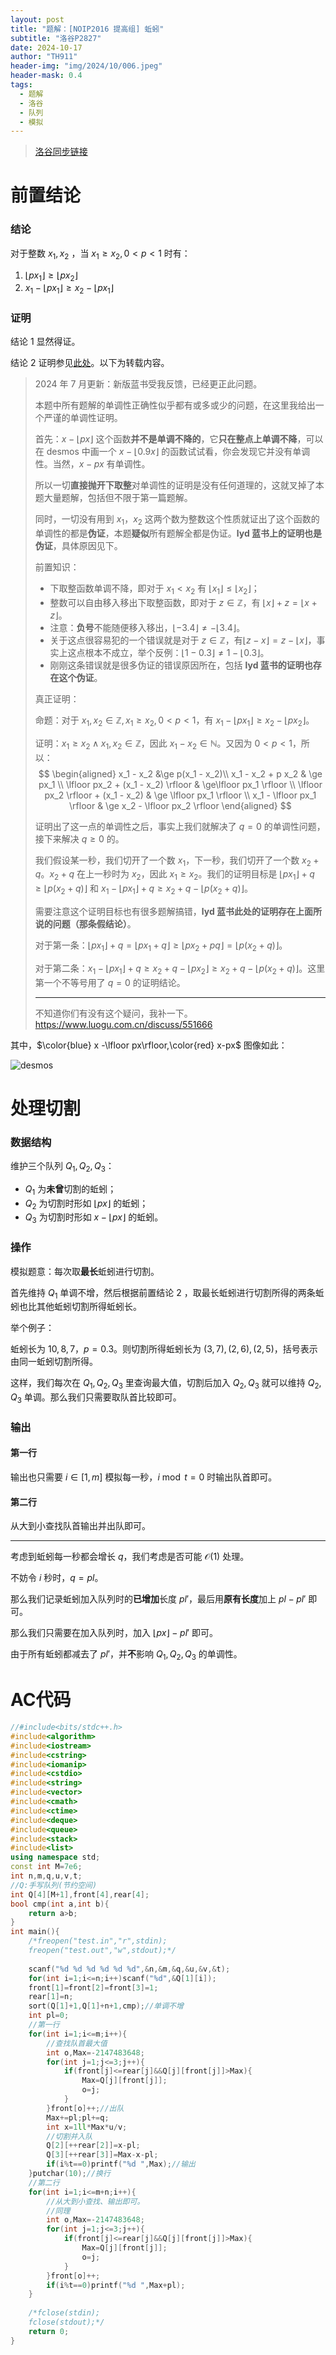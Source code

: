 ```yaml
---
layout: post
title: "题解：[NOIP2016 提高组] 蚯蚓"
subtitle: "洛谷P2827"
date: 2024-10-17
author: "TH911"
header-img: "img/2024/10/006.jpeg"
header-mask: 0.4
tags:
  - 题解
  - 洛谷
  - 队列
  - 模拟
---
```


> [洛谷同步链接](https://www.luogu.com.cn/article/vdsj7sd6)

# 前置结论

### 结论

对于整数 $x_1,x_2$ ，当 $x_1\geq x_2,0<p<1$ 时有：

1. $\lfloor px_1 \rfloor \geq \lfloor px_2 \rfloor$
2. $x_1 -\lfloor px_1 \rfloor \geq x_2- \lfloor px_1 \rfloor$

### 证明

结论 $1$ 显然得证。

结论 $2$ 证明参见[此处](https://www.luogu.com/paste/c4jthmhz)。以下为转载内容。

> 2024 年 7 月更新：新版蓝书受我反馈，已经更正此问题。
>
> 本题中所有题解的单调性正确性似乎都有或多或少的问题，在这里我给出一个严谨的单调性证明。
>
> 首先：$x - \lfloor px \rfloor$ 这个函数**并不是单调不降的**，它**只在整点上单调不降**，可以在 desmos 中画一个 $x - \lfloor 0.9x \rfloor$ 的函数试试看，你会发现它并没有单调性。当然，$x - px$ 有单调性。
>
> 所以一切**直接抛开下取整**对单调性的证明是没有任何道理的，这就叉掉了本题大量题解，包括但不限于第一篇题解。 
>
> 同时，一切没有用到 $x_1$，$x_2$ 这两个数为整数这个性质就证出了这个函数的单调性的都是**伪证**，本题**疑似**所有题解全都是伪证。**lyd 蓝书上的证明也是伪证**，具体原因见下。 
>
> 前置知识：
>
> * 下取整函数单调不降，即对于 $x_1 < x_2$ 有 $\lfloor x_1\rfloor \le \lfloor x_2 \rfloor$；
> * 整数可以自由移入移出下取整函数，即对于 $z \in \mathbb Z$，有 $\lfloor x \rfloor + z = \lfloor x + z \rfloor$。
> * 注意：**负号**不能随便移入移出，$\lfloor -3.4 \rfloor \ne - \lfloor 3.4 \rfloor$。
> * 关于这点很容易犯的一个错误就是对于 $z \in \mathbb Z$，有$\lfloor z - x \rfloor = z - \lfloor x \rfloor$，事实上这点根本不成立，举个反例：$\lfloor 1 - 0.3 \rfloor \ne 1 - \lfloor 0.3\rfloor$。
> * 刚刚这条错误就是很多伪证的错误原因所在，包括 **lyd 蓝书的证明也存在这个伪证**。
>
> 真正证明：
>
> 命题：对于 $x_1, x_2 \in \mathbb Z, x_1 \ge x_2, 0< p < 1$，有 $x_1 - \lfloor px_1 \rfloor \ge x_2 - \lfloor px_2 \rfloor$。
>
> 证明：$x_1 \ge x_2 \land x_1, x_2 \in \mathbb Z$，因此 $x_1 - x_2 \in \mathbb N$。又因为 $0 <p < 1$，所以： 
> $$
> \begin{aligned}
> x_1 - x_2  &\ge p(x_1 - x_2)\\
> x_1 - x_2 + p x_2 & \ge px_1 \\
> \lfloor px_2 + (x_1 - x_2) \rfloor & \ge\lfloor px_1 \rfloor \\
> \lfloor px_2 \rfloor + (x_1 - x_2) & \ge \lfloor px_1 \rfloor \\
> x_1 - \lfloor px_1 \rfloor & \ge x_2 - \lfloor px_2 \rfloor
> \end{aligned}
> $$
> 
>
> 证明出了这一点的单调性之后，事实上我们就解决了 $q = 0$ 的单调性问题，接下来解决 $q \ge 0$ 的。 
>
> 我们假设某一秒，我们切开了一个数 $x_1$，下一秒，我们切开了一个数 $x_2 + q$。$x_2 + q$ 在上一秒时为 $x_2$，因此 $x_1 \ge x_2$。我们的证明目标是 $\lfloor px_1\rfloor+ q \ge \lfloor p(x_2 + q)\rfloor$ 和 $x_1 - \lfloor px_1\rfloor+ q \ge x_2 + q - \lfloor p(x_2 + q)\rfloor$。 
>
> 需要注意这个证明目标也有很多题解搞错，**lyd 蓝书此处的证明存在上面所说的问题（那条假结论）**。 
>
> 对于第一条：$\lfloor px_1\rfloor+ q = \lfloor px_1 + q\rfloor \ge \lfloor px_2 + pq\rfloor = \lfloor p(x_2 + q)\rfloor$。
>
> 对于第二条：$x_1 - \lfloor px_1\rfloor+ q \ge x_2 +q - \lfloor px_2\rfloor \ge  x_2 + q - \lfloor p(x_2 +q) \rfloor$。这里第一个不等号用了 $q = 0$ 的证明结论。
>
> ***
>
> 不知道你们有没有这个疑问，我补一下。<https://www.luogu.com.cn/discuss/551666>

其中，$\color{blue} x -\lfloor px\rfloor,\color{red} x-px$ 图像如此：

![desmos](https://cfyy.us.kg/img/2024/10/008.png)

# 处理切割

### 数据结构

维护三个队列 $Q_1,Q_2,Q_3$：

* $Q_1$ 为**未曾**切割的蚯蚓；
* $Q_2$ 为切割时形如 $\lfloor px \rfloor$ 的蚯蚓；
* $Q_3$ 为切割时形如 $x- \lfloor px \rfloor$ 的蚯蚓。

### 操作

模拟题意：每次取**最长**蚯蚓进行切割。

首先维持 $Q_1$ 单调不增，然后根据前置结论 $2$ ，取最长蚯蚓进行切割所得的两条蚯蚓也比其他蚯蚓切割所得蚯蚓长。

举个例子：

蚯蚓长为 $10,8,7$，$p=0.3$。则切割所得蚯蚓长为 $(3,7),(2,6),(2,5)$，括号表示由同一蚯蚓切割所得。

这样，我们每次在 $Q_1,Q_2,Q_3$ 里查询最大值，切割后加入 $Q_2,Q_3$ 就可以维持 $Q_2,Q_3$ 单调。那么我们只需要取队首比较即可。

### 输出

#### 第一行

输出也只需要 $i \in [1,m]$ 模拟每一秒，$i \bmod t=0$ 时输出队首即可。

#### 第二行

从大到小查找队首输出并出队即可。

***

考虑到蚯蚓每一秒都会增长 $q$，我们考虑是否可能 $\mathcal O(1)$ 处理。

不妨令 $i$ 秒时，$q=pl$。

那么我们记录蚯蚓加入队列时的**已增加**长度 $pl'$，最后用**原有长度**加上 $pl-pl'$ 即可。

那么我们只需要在加入队列时，加入 $\lfloor px \rfloor-pl'$ 即可。

由于所有蚯蚓都减去了 $pl'$，并**不**影响 $Q_1,Q_2,Q_3$ 的单调性。

# AC代码

```cpp
//#include<bits/stdc++.h>
#include<algorithm> 
#include<iostream>
#include<cstring>
#include<iomanip>
#include<cstdio>
#include<string>
#include<vector>
#include<cmath>
#include<ctime>
#include<deque>
#include<queue>
#include<stack>
#include<list>
using namespace std;
const int M=7e6;
int n,m,q,u,v,t;
//Q:手写队列(节约空间) 
int Q[4][M+1],front[4],rear[4];
bool cmp(int a,int b){
	return a>b;
}
int main(){
	/*freopen("test.in","r",stdin);
	freopen("test.out","w",stdout);*/
	
	scanf("%d %d %d %d %d %d",&n,&m,&q,&u,&v,&t);
	for(int i=1;i<=n;i++)scanf("%d",&Q[1][i]);
	front[1]=front[2]=front[3]=1;
	rear[1]=n;
	sort(Q[1]+1,Q[1]+n+1,cmp);//单调不增 
	int pl=0;
	//第一行 
	for(int i=1;i<=m;i++){
		//查找队首最大值 
		int o,Max=-2147483648;
		for(int j=1;j<=3;j++){
			if(front[j]<=rear[j]&&Q[j][front[j]]>Max){
				Max=Q[j][front[j]];
				o=j;
			}
		}front[o]++;//出队 
		Max+=pl;pl+=q;
		int x=1ll*Max*u/v;
		//切割并入队 
		Q[2][++rear[2]]=x-pl;
		Q[3][++rear[3]]=Max-x-pl;
		if(i%t==0)printf("%d ",Max);//输出 
	}putchar(10);//换行 
	//第二行 
	for(int i=1;i<=m+n;i++){
		//从大到小查找、输出即可。
		//同理 
		int o,Max=-2147483648;
		for(int j=1;j<=3;j++){
			if(front[j]<=rear[j]&&Q[j][front[j]]>Max){
				Max=Q[j][front[j]];
				o=j;
			}
		}front[o]++;
		if(i%t==0)printf("%d ",Max+pl);
	}
	
	/*fclose(stdin);
	fclose(stdout);*/
	return 0;
}
```